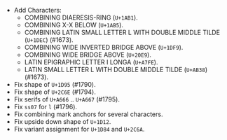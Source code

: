 * Add Characters:
  - COMBINING DIAERESIS-RING (`U+1AB1`).
  - COMBINING X-X BELOW (`U+1AB5`).
  - COMBINING LATIN SMALL LETTER L WITH DOUBLE MIDDLE TILDE (`U+1DEC`) (#1673).
  - COMBINING WIDE INVERTED BRIDGE ABOVE (`U+1DF9`).
  - COMBINING WIDE BRIDGE ABOVE (`U+20E9`).
  - LATIN EPIGRAPHIC LETTER I LONGA (`U+A7FE`).
  - LATIN SMALL LETTER L WITH DOUBLE MIDDLE TILDE (`U+AB38`) (#1673).
* Fix shape of `U+1D95` (#1790).
* Fix shape of `U+2C6E` (#1794).
* Fix serifs of `U+A666` .. `U+A667` (#1795).
* Fix `ss07` for `l` (#1796).
* Fix combining mark anchors for several characters.
* Fix upside down shape of `U+1D12`.
* Fix variant assignment for `U+1D84` and `U+2C6A`.
